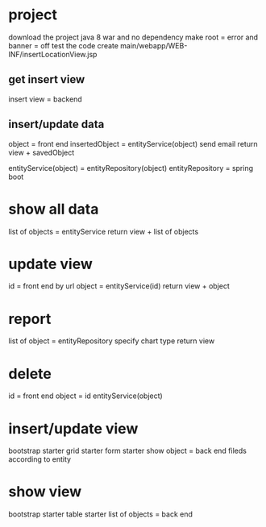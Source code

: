 # project 
download the project java 8 war and no dependency
make root = error and banner = off
test the code 
create main/webapp/WEB-INF/insertLocationView.jsp

## get insert view 
insert view = backend

## insert/update data 
object = front end 
insertedObject = entityService(object)
send email 
return view + savedObject

entityService(object) = entityRepository(object)
entityRepository = spring boot


# show all data 
list of objects = entityService
return view + list of objects

# update view 
id = front end by url 
object = entityService(id)
return view + object 

# report 
list of object = entityRepository
specify chart type
return view 

# delete 
id = front end 
object = id
entityService(object)

# insert/update view 
bootstrap starter 
grid starter
form starter 
show object = back end
fileds according to entity 

# show view 
bootstrap starter
table starter
list of objects = back end 

